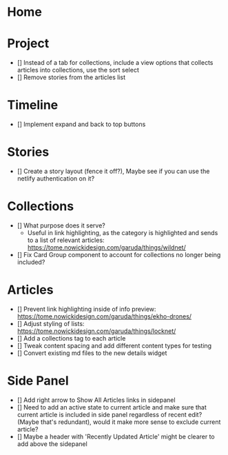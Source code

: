 # Home



# Project

- [] Instead of a tab for collections, include a view options that collects articles into collections, use the sort select
- [] Remove stories from the articles list

# Timeline

- [] Implement expand and back to top buttons

# Stories

- [] Create a story layout (fence it off?), Maybe see if you can use the netlify authentication on it?

# Collections

- [] What purpose does it serve?
    - Useful in link highlighting, as the category is highlighted and sends to a list of relevant articles: https://tome.nowickidesign.com/garuda/things/wildnet/
- [] Fix Card Group component to account for collections no longer being included?


# Articles

- [] Prevent link highlighting inside of info preview: https://tome.nowickidesign.com/garuda/things/ekho-drones/
- [] Adjust styling of lists: https://tome.nowickidesign.com/garuda/things/locknet/
- [] Add a collections tag to each article
- [] Tweak content spacing and add different content types for testing
- [] Convert existing md files to the new details widget 


# Side Panel
- [] Add right arrow to Show All Articles links in sidepanel
- [] Need to add an active state to current article and make sure that current article is included in side panel regardless of recent edit? (Maybe that's redundant), would it make more sense to exclude current article?
- [] Maybe a header with 'Recently Updated Article' might be clearer to add above the sidepanel